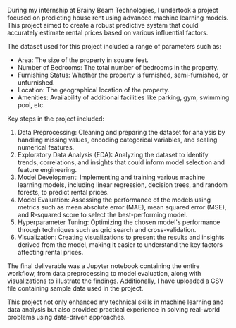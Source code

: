 During my internship at Brainy Beam Technologies, I undertook a project focused on predicting house rent using advanced machine learning models. This project aimed to create a robust predictive system that could accurately estimate rental prices based on various influential factors.

The dataset used for this project included a range of parameters such as:
- Area: The size of the property in square feet.
- Number of Bedrooms: The total number of bedrooms in the property.
- Furnishing Status: Whether the property is furnished, semi-furnished, or unfurnished.
- Location: The geographical location of the property.
- Amenities: Availability of additional facilities like parking, gym, swimming pool, etc.

Key steps in the project included:
1. Data Preprocessing: Cleaning and preparing the dataset for analysis by handling missing values, encoding categorical variables, and scaling numerical features.
2. Exploratory Data Analysis (EDA): Analyzing the dataset to identify trends, correlations, and insights that could inform model selection and feature engineering.
3. Model Development: Implementing and training various machine learning models, including linear regression, decision trees, and random forests, to predict rental prices.
4. Model Evaluation: Assessing the performance of the models using metrics such as mean absolute error (MAE), mean squared error (MSE), and R-squared score to select the best-performing model.
5. Hyperparameter Tuning: Optimizing the chosen model's performance through techniques such as grid search and cross-validation.
6. Visualization: Creating visualizations to present the results and insights derived from the model, making it easier to understand the key factors affecting rental prices.

The final deliverable was a Jupyter notebook containing the entire workflow, from data preprocessing to model evaluation, along with visualizations to illustrate the findings. Additionally, I have uploaded a CSV file containing sample data used in the project.

This project not only enhanced my technical skills in machine learning and data analysis but also provided practical experience in solving real-world problems using data-driven approaches.

